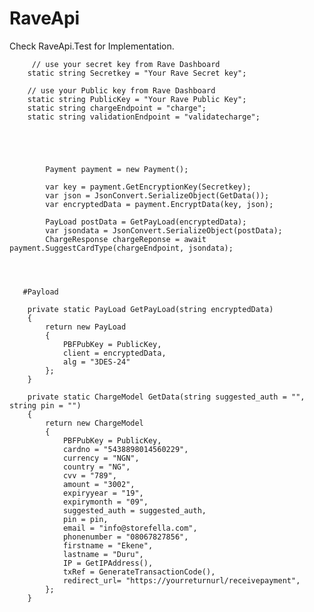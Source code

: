 # RaveApi
Check RaveApi.Test for Implementation.


         // use your secret key from Rave Dashboard
        static string Secretkey = "Your Rave Secret key";

        // use your Public key from Rave Dashboard
        static string PublicKey = "Your Rave Public Key";
        static string chargeEndpoint = "charge";
        static string validationEndpoint = "validatecharge";
        
        
        
        
        
            Payment payment = new Payment();

            var key = payment.GetEncryptionKey(Secretkey);
            var json = JsonConvert.SerializeObject(GetData());
            var encryptedData = payment.EncryptData(key, json);

            PayLoad postData = GetPayLoad(encryptedData);
            var jsondata = JsonConvert.SerializeObject(postData);
            ChargeResponse chargeReponse = await payment.SuggestCardType(chargeEndpoint, jsondata);
            
            
            
            
       #Payload     
            
        private static PayLoad GetPayLoad(string encryptedData)
        {
            return new PayLoad
            {
                PBFPubKey = PublicKey,
                client = encryptedData,
                alg = "3DES-24"
            };
        }

        private static ChargeModel GetData(string suggested_auth = "", string pin = "")
        {
            return new ChargeModel
            {
                PBFPubKey = PublicKey,
                cardno = "5438898014560229",
                currency = "NGN",
                country = "NG",
                cvv = "789",
                amount = "3002",
                expiryyear = "19",
                expirymonth = "09",
                suggested_auth = suggested_auth,
                pin = pin,
                email = "info@storefella.com",
                phonenumber = "08067827856",
                firstname = "Ekene",
                lastname = "Duru",
                IP = GetIPAddress(), 
                txRef = GenerateTransactionCode(),
                redirect_url= "https://yourreturnurl/receivepayment",
            };
        }

